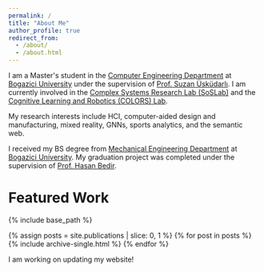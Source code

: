 ```yaml
---
permalink: /
title: "About Me"
author_profile: true
redirect_from: 
  - /about/
  - /about.html
---
```


I am a Master's student in the [Computer Engineering Department](https://www.cmpe.boun.edu.tr/) at [Bogazici University](https://bogazici.edu.tr/en_US) under the supervision of [Prof. Suzan Üsküdarlı](https://www.cmpe.boun.edu.tr/tr/people/suzan.uskudarli). I am currently involved in the [Complex Systems Research Lab (SoSLab)](http://soslab.cmpe.boun.edu.tr/) and the [Cognitive Learning and Robotics (COLORS) Lab](https://colors.cmpe.boun.edu.tr/).

My research interests include HCI, computer-aided design and manufacturing, mixed reality, GNNs, sports analytics, and the semantic web.

I received my BS degree from [Mechanical Engineering Department](http://www.me.boun.edu.tr/) at [Bogazici University](https://bogazici.edu.tr/en_US). My graduation project was completed under the supervision of [Prof. Hasan Bedir](http://me.boun.edu.tr/?q=users/hasan-bedir).

Featured Work
=====

{% include base_path %}

{% assign posts = site.publications | slice: 0, 1 %}
{% for post in posts %}
  {% include archive-single.html %}
{% endfor %}

<p style="font-size: 14px;">I am working on updating my website!</p>
